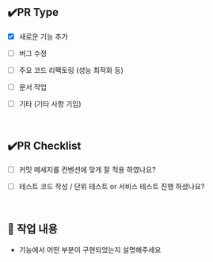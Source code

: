 <!-- 제목 : [FEAT] 구현한 기능 -->
<!-- #[이슈 번호] -->

## ✔️PR Type
- [x] 새로운 기능 추가
- [ ] 버그 수정
- [ ] 주요 코드 리펙토링 (성능 최적화 등)
- [ ] 문서 작업
- [ ] 기타 (기타 사항 기입)

  <br/>

## ✔️PR Checklist
- [ ] 커밋 메세지를 컨벤션에 맞게 잘 적용 하였나요?
- [ ] 테스트 코드 작성 / 단위 테스트 or 서비스 테스트 진행 하셨나요?

  <br/>

## 🔎 작업 내용
- 기능에서 어떤 부분이 구현되었는지 설명해주세요